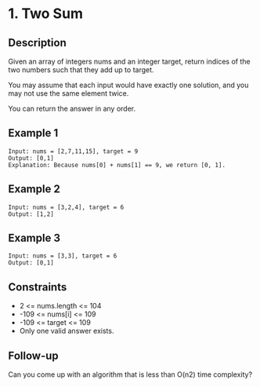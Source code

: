 # 1. Two Sum

## Description
Given an array of integers nums and an integer target, return indices of the two numbers such that they add up to target.

You may assume that each input would have exactly one solution, and you may not use the same element twice.

You can return the answer in any order.

## Example 1
```
Input: nums = [2,7,11,15], target = 9
Output: [0,1]
Explanation: Because nums[0] + nums[1] == 9, we return [0, 1].
```

## Example 2
```
Input: nums = [3,2,4], target = 6
Output: [1,2]
```

## Example 3
```
Input: nums = [3,3], target = 6
Output: [0,1]
```

## Constraints
- 2 <= nums.length <= 104
- -109 <= nums[i] <= 109
- -109 <= target <= 109
- Only one valid answer exists.

## Follow-up
Can you come up with an algorithm that is less than O(n2) time complexity?